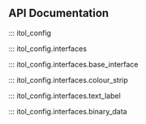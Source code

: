 ## API Documentation

::: itol_config

::: itol_config.interfaces

::: itol_config.interfaces.base_interface

::: itol_config.interfaces.colour_strip

::: itol_config.interfaces.text_label

::: itol_config.interfaces.binary_data